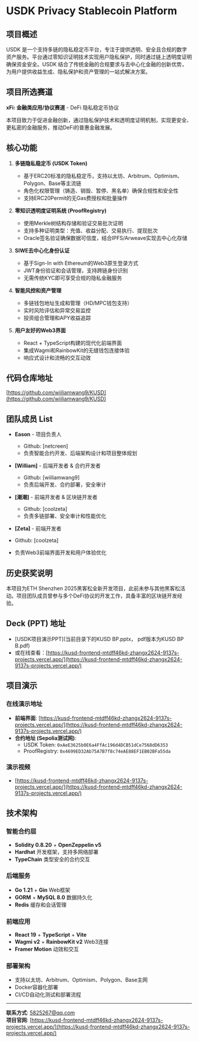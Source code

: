 # USDK Privacy Stablecoin Platform

## 项目概述

USDK 是一个支持多链的隐私稳定币平台，专注于提供透明、安全且合规的数字资产服务。平台通过零知识证明技术实现用户隐私保护，同时通过链上透明度证明确保资金安全。USDK 结合了传统金融的合规要求与去中心化金融的创新优势，为用户提供收益生成、隐私保护和资产管理的一站式解决方案。

## 项目所选赛道

**xFi: 金融类应用/协议赛道** - DeFi 隐私稳定币协议

本项目致力于促进金融创新，通过隐私保护技术和透明度证明机制，实现更安全、更私密的金融服务，推动DeFi的普惠金融发展。

## 核心功能

1. **多链隐私稳定币 (USDK Token)**
   - 基于ERC20标准的隐私稳定币，支持以太坊、Arbitrum、Optimism、Polygon、Base等主流链
   - 角色化权限管理（铸造、销毁、暂停、黑名单）确保合规性和安全性
   - 支持ERC20Permit的无Gas费授权和批量操作

2. **零知识透明度证明系统 (ProofRegistry)**
   - 使用Merkle树结构存储和验证交易批次证明
   - 支持多种证明类型：充值、收益分配、交易执行、提现批次
   - Oracle签名验证确保数据可信度，结合IPFS/Arweave实现去中心化存储

3. **SIWE去中心化身份认证**
   - 基于Sign-In with Ethereum的Web3原生登录方式
   - JWT身份验证和会话管理，支持跨链身份识别
   - 无需传统KYC即可享受合规的隐私金融服务

4. **智能风控和资产管理**
   - 多链钱包地址生成和管理（HD/MPC钱包支持）
   - 实时风险评估和异常交易监控
   - 投资组合管理和APY收益追踪

5. **用户友好的Web3界面**
   - React + TypeScript构建的现代化前端界面
   - 集成Wagmi和RainbowKit的无缝钱包连接体验
   - 响应式设计和流畅的交互动效

## 代码仓库地址

[https://github.com/wiiliamwang9/KUSD](https://github.com/wiiliamwang9/KUSD)

## 团队成员 List

- **Eason** - 项目负责人
  - Github: [netcreen]
  - 负责智能合约开发、后端架构设计和项目整体规划

- **[William]** - 后端开发者 & 合约开发者
  - Github: [wiiliamwang9]
  - 负责后端开发、合约部署，安全审计

- **[潮潮]** - 前端开发者 & 区块链开发者
  - Github: [coolzeta]
  - 负责多链部署、安全审计和性能优化

 - **[Zeta]** - 前端开发者
  - Github: [coolzeta]
  - 负责Web3前端界面开发和用户体验优化

## 历史获奖说明

本项目为ETH Shenzhen 2025黑客松全新开发项目，此前未参与其他黑客松活动。项目团队成员曾参与多个DeFi协议的开发工作，具备丰富的区块链开发经验。

## Deck (PPT) 地址

- [USDK项目演示PPT](当前目录下的KUSD BP.pptx， pdf版本为KUSD BP B.pdf)
- 或在线查看：[https://kusd-frontend-mtdff46kd-zhangx2624-9137s-projects.vercel.app/](https://kusd-frontend-mtdff46kd-zhangx2624-9137s-projects.vercel.app/)

## 项目演示

### 在线演示地址
- **前端界面**: [https://kusd-frontend-mtdff46kd-zhangx2624-9137s-projects.vercel.app/](https://kusd-frontend-mtdff46kd-zhangx2624-9137s-projects.vercel.app/)
- **合约地址 (Sepolia测试网)**:
  - USDK Token: `0xAeE3625b0E6a4FfAc196d4DCB51dCe7568dD6353`
  - ProofRegistry: `0x4699ED32Ab75A7B7f8c74eAE88EF1EB02BFa55da`

### 演示视频
- [https://kusd-frontend-mtdff46kd-zhangx2624-9137s-projects.vercel.app/](https://kusd-frontend-mtdff46kd-zhangx2624-9137s-projects.vercel.app/)

## 技术架构

### 智能合约层
- **Solidity 0.8.20** + **OpenZeppelin v5**
- **Hardhat** 开发框架，支持多网络部署
- **TypeChain** 类型安全的合约交互

### 后端服务
- **Go 1.21** + **Gin** Web框架
- **GORM** + **MySQL 8.0** 数据持久化
- **Redis** 缓存和会话管理

### 前端应用
- **React 19** + **TypeScript** + **Vite**
- **Wagmi v2** + **RainbowKit v2** Web3连接
- **Framer Motion** 动效和交互

### 部署架构
- 支持以太坊、Arbitrum、Optimism、Polygon、Base主网
- Docker容器化部署
- CI/CD自动化测试和部署流程

---

**联系方式**: [5825267@qq.com](5825267@qq.com)  
**项目官网**: [https://kusd-frontend-mtdff46kd-zhangx2624-9137s-projects.vercel.app/](https://kusd-frontend-mtdff46kd-zhangx2624-9137s-projects.vercel.app/)